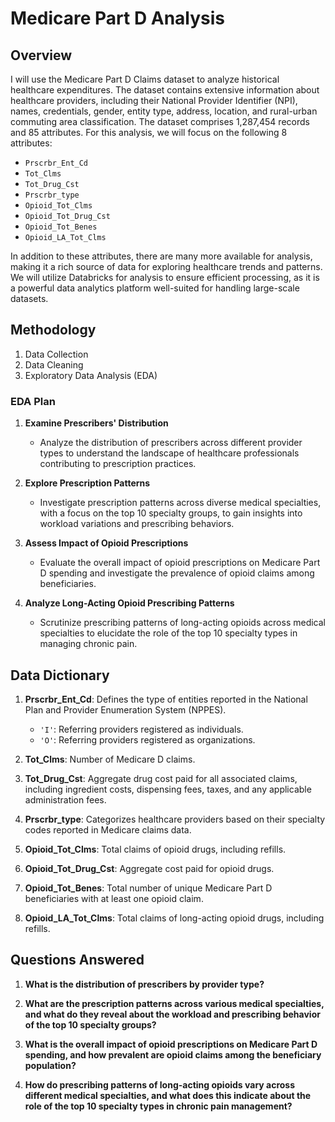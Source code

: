 # Medicare Part D Analysis 

## Overview

I will use the Medicare Part D Claims dataset to analyze historical healthcare expenditures. The dataset contains extensive information about healthcare providers, including their National Provider Identifier (NPI), names, credentials, gender, entity type, address, location, and rural-urban commuting area classification. The dataset comprises 1,287,454 records and 85 attributes. For this analysis, we will focus on the following 8 attributes:

- `Prscrbr_Ent_Cd`
- `Tot_Clms`
- `Tot_Drug_Cst`
- `Prscrbr_type`
- `Opioid_Tot_Clms`
- `Opioid_Tot_Drug_Cst`
- `Opioid_Tot_Benes`
- `Opioid_LA_Tot_Clms`

In addition to these attributes, there are many more available for analysis, making it a rich source of data for exploring healthcare trends and patterns. We will utilize Databricks for analysis to ensure efficient processing, as it is a powerful data analytics platform well-suited for handling large-scale datasets.

## Methodology

1. Data Collection
2. Data Cleaning
3. Exploratory Data Analysis (EDA)

### EDA Plan

1. **Examine Prescribers' Distribution**
   - Analyze the distribution of prescribers across different provider types to understand the landscape of healthcare professionals contributing to prescription practices.

2. **Explore Prescription Patterns**
   - Investigate prescription patterns across diverse medical specialties, with a focus on the top 10 specialty groups, to gain insights into workload variations and prescribing behaviors.

3. **Assess Impact of Opioid Prescriptions**
   - Evaluate the overall impact of opioid prescriptions on Medicare Part D spending and investigate the prevalence of opioid claims among beneficiaries.

4. **Analyze Long-Acting Opioid Prescribing Patterns**
   - Scrutinize prescribing patterns of long-acting opioids across medical specialties to elucidate the role of the top 10 specialty types in managing chronic pain.

## Data Dictionary

1. **Prscrbr_Ent_Cd**: Defines the type of entities reported in the National Plan and Provider Enumeration System (NPPES).
   - `'I'`: Referring providers registered as individuals.
   - `'O'`: Referring providers registered as organizations.

2. **Tot_Clms**: Number of Medicare D claims.

3. **Tot_Drug_Cst**: Aggregate drug cost paid for all associated claims, including ingredient costs, dispensing fees, taxes, and any applicable administration fees.

4. **Prscrbr_type**: Categorizes healthcare providers based on their specialty codes reported in Medicare claims data.

5. **Opioid_Tot_Clms**: Total claims of opioid drugs, including refills.

6. **Opioid_Tot_Drug_Cst**: Aggregate cost paid for opioid drugs.

7. **Opioid_Tot_Benes**: Total number of unique Medicare Part D beneficiaries with at least one opioid claim.

8. **Opioid_LA_Tot_Clms**: Total claims of long-acting opioid drugs, including refills.

## Questions Answered

1. **What is the distribution of prescribers by provider type?**

2. **What are the prescription patterns across various medical specialties, and what do they reveal about the workload and prescribing behavior of the top 10 specialty groups?**

3. **What is the overall impact of opioid prescriptions on Medicare Part D spending, and how prevalent are opioid claims among the beneficiary population?**

4. **How do prescribing patterns of long-acting opioids vary across different medical specialties, and what does this indicate about the role of the top 10 specialty types in chronic pain management?**
